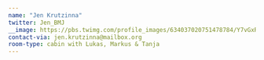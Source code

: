 ```yaml
---
name: "Jen Krutzinna"
twitter: Jen_BMJ
__image: https://pbs.twimg.com/profile_images/634037020751478784/Y7vGxR3s_400x400.jpg
contact-via: jen.krutzinna@mailbox.org
room-type: cabin with Lukas, Markus & Tanja
---
```


